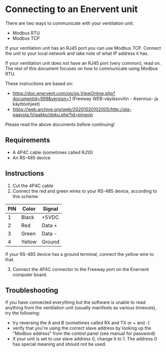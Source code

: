 # Connecting to an Enervent unit

There are two ways to communicate with your ventilation unit:

* Modbus RTU
* Modbus TCP

If your ventilation unit has an RJ45 port you can use Modbus TCP. Connect the unit to your local network and take note 
of what IP address it has.

If your ventilation unit does not have an RJ45 port (very common), read on. The rest of this document focuses on how
to communicate using Modbus RTU.

These instructions are based on:

* https://doc.enervent.com/op/op.ViewOnline.php?documentid=999&version=1 (Freeway WEB-väyläsovitin - Asennus- ja käyttöohjeet)
* https://web.archive.org/web/20201020102005/http://ala-paavola.fi/jaakko/doku.php?id=pingvin

Please read the above documents before continuing!

## Requirements

* A 4P4C cable (sometimes called RJ10)
* An RS-485 device

## Instructions

1. Cut the 4P4C cable
2. Connect the red and green wires to your RS-485 device, according to this scheme:
 
| PIN | Color | Signal  |
|-----|-------|---------|
| 1   | Black | +5VDC   |
| 2   | Red   | Data +  |
| 3   | Green | Data -  |
| 4   | Yellow | Ground |

If your RS-485 device has a ground terminal, connect the yellow wire to that.

3. Connect the 4P4C connector to the Freeway port on the Enervent computer board.

## Troubleshooting

If you have connected everything but the software is unable to read anything from the ventilation unit (usually 
manifests as various timeouts), try the following:

* try reversing the A and B (sometimes called RX and TX or + and -)
* verify that you're using the correct slave address by looking up the "Modbus address" from the control panel (see 
  manual for password)
* if your unit is set to use slave address 0, change it to 1. The address 0 has special meaning and should not be used.

